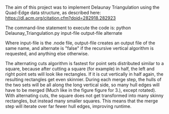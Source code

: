 The aim of this project was to implement Delaunay Triangulation using the Quad-Edge data structure, as described here:
https://dl.acm.org/citation.cfm?doid=282918.282923

The command-line statement to execute the code is:
python Delaunay_Triangulation.py input-file output-file alternate

Where input-file is the .node file, output-file creates an output file of the same name, and alternate is "false" if the recursive vertical algorithm is requested, and anything else otherwise.

The alternating cuts algorithm is fastest for point sets distributed similar to a square, because after cutting a square (for example) in half, the left and right point sets will look like rectangles. If it is cut vertically in half again, the resulting rectangles get even skinnier. During each merge step, the hulls of the two sets will be all along the long vertical side, so many hull edges will have to be merged (Much like in the figure figure for 3.), except rotated).
With alternating cuts, the square does not get transformed into many skinny rectangles, but instead many smaller squares. This means that the merge step will iterate over far fewer hull edges, improving runtime.
